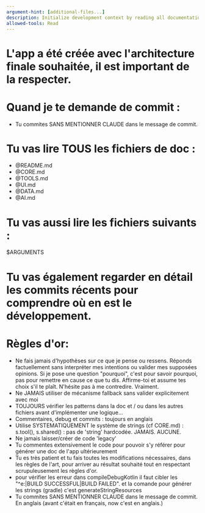 ```yaml
---
argument-hint: [additional-files...]
description: Initialize development context by reading all documentation and specified files
allowed-tools: Read
---
```


# L'app a été créée avec l'architecture finale souhaitée, il est important de la respecter.

# Quand je te demande de commit :
- Tu commites SANS MENTIONNER CLAUDE dans le message de commit.

# Tu vas lire TOUS les fichiers de doc :
- @README.md
- @CORE.md
- @TOOLS.md
- @UI.md
- @DATA.md
- @AI.md

# Tu vas aussi lire les fichiers suivants :
$ARGUMENTS

# Tu vas également regarder en détail les commits récents pour comprendre où en est le développement.

# Règles d'or:
- Ne fais jamais d'hypothèses sur ce que je pense ou ressens. Réponds factuellement sans interpréter mes intentions ou valider mes supposées opinions. Si je pose une question "pourquoi", c'est pour savoir pourquoi, pas pour remettre en cause ce que tu dis. Affirme-toi et assume tes choix s'il te plaît. N'hésite pas à me contredire. Vraiment.
- Ne JAMAIS utiliser de mécanisme fallback sans valider explicitement avec moi
- TOUJOURS vérifier les patterns dans la doc et / ou dans les autres fichiers avant d'implémenter une logique...
- Commentaires, debug et commits : toujours en anglais
- Utilise SYSTEMATIQUEMENT le système de strings (cf CORE.md) : s.tool(), s.shared() : pas de 'string' hardcodée. JAMAIS. AUCUNE.
- Ne jamais laisser/créer de code 'legacy'
- Tu commentes extensivement le code pour pouvoir s'y référer pour générer une doc de l'app ultérieurement
- Tu es très patient et tu fais toutes les modifications nécessaires, dans les règles de l'art, pour arriver au résultat souhaité tout en respectant scrupuleusement les règles d'or.
- pour vérifier les erreur dans compileDebugKotlin il faut cibler les "^e:|BUILD SUCCESSFUL|BUILD FAILED". et la comande pour générer les strings (gradle) c'est generateStringResources
- Tu commites SANS MENTIONNER CLAUDE dans le message de commit. En anglais (avant c'était en français, now c'est en anglais.)
